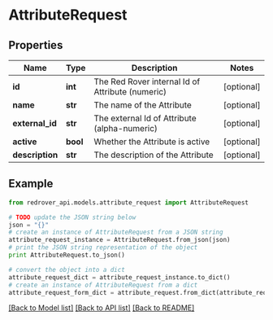 # AttributeRequest


## Properties

Name | Type | Description | Notes
------------ | ------------- | ------------- | -------------
**id** | **int** | The Red Rover internal Id of Attribute (numeric) | [optional] 
**name** | **str** | The name of the Attribute | [optional] 
**external_id** | **str** | The external Id of Attribute (alpha-numeric) | [optional] 
**active** | **bool** | Whether the Attribute is active | [optional] 
**description** | **str** | The description of the Attribute | [optional] 

## Example

```python
from redrover_api.models.attribute_request import AttributeRequest

# TODO update the JSON string below
json = "{}"
# create an instance of AttributeRequest from a JSON string
attribute_request_instance = AttributeRequest.from_json(json)
# print the JSON string representation of the object
print AttributeRequest.to_json()

# convert the object into a dict
attribute_request_dict = attribute_request_instance.to_dict()
# create an instance of AttributeRequest from a dict
attribute_request_form_dict = attribute_request.from_dict(attribute_request_dict)
```
[[Back to Model list]](../README.md#documentation-for-models) [[Back to API list]](../README.md#documentation-for-api-endpoints) [[Back to README]](../README.md)


